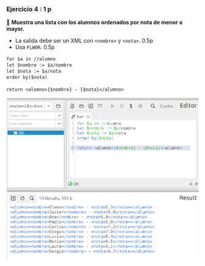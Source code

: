 ### **Ejercicio 4** : 1 p 
📌 **Muestra una lista con los alumnos ordenados por nota de menor a mayor.**  
- La salida debe ser un XML con `<nombre>` y `<nota>`. 0.5p  
- Usa `FLWOR`. 0.5p  

```
for $a in //alumno
let $nombre := $a/nombre
let $nota := $a/nota
order by($nota)

return <alumno>{$nombre} - {$nota}</alumno>
```
![alt text](capturas/4.png)
